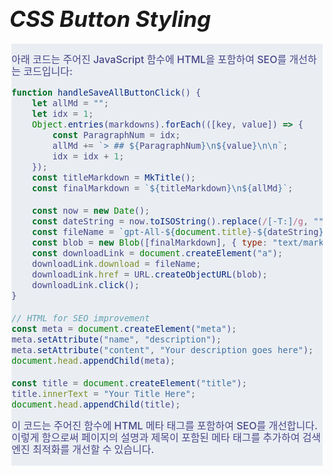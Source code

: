 # **<span style="font-size: 35px; font-style: italic;">CSS Button Styling</span>**


<style>
.body-full {
    overflow-x: hidden;
    margin: .21rem;
    padding: 0;
    font-family: -apple-system, BlinkMacSystemFont, "Helvetica Neue", "Apple SD Gothic Neo", Arial, sans-serif;
    font-weight: 500;
    position: relative;
    word-break: break-all;
    -webkit-text-size-adjust: none;
    background-color: #eaeef3;
    color: #474787;
    font-size: 16px;
    line-height: 19px;
    border-color: white;
    }
</style>
<div class="body-full">

아래 코드는 주어진 JavaScript 함수에 HTML을 포함하여 SEO를 개선하는 코드입니다:

```javascript
function handleSaveAllButtonClick() {
    let allMd = "";
    let idx = 1;
    Object.entries(markdowns).forEach(([key, value]) => {
        const ParagraphNum = idx;
        allMd += `> ## ${ParagraphNum}\n${value}\n\n`;
        idx = idx + 1;
    });
    const titleMarkdown = MkTitle();
    const finalMarkdown = `${titleMarkdown}\n${allMd}`;

    const now = new Date();
    const dateString = now.toISOString().replace(/[-T:]/g, "").slice(0, 14);
    const fileName = `gpt-All-${document.title}-${dateString}.md`;
    const blob = new Blob([finalMarkdown], { type: "text/markdown" });
    const downloadLink = document.createElement("a");
    downloadLink.download = fileName;
    downloadLink.href = URL.createObjectURL(blob);
    downloadLink.click();
}

// HTML for SEO improvement
const meta = document.createElement("meta");
meta.setAttribute("name", "description");
meta.setAttribute("content", "Your description goes here");
document.head.appendChild(meta);

const title = document.createElement("title");
title.innerText = "Your Title Here";
document.head.appendChild(title);
```

이 코드는 주어진 함수에 HTML 메타 태그를 포함하여 SEO를 개선합니다. 이렇게 함으로써 페이지의 설명과 제목이 포함된 메타 태그를 추가하여 검색 엔진 최적화를 개선할 수 있습니다.


</div>